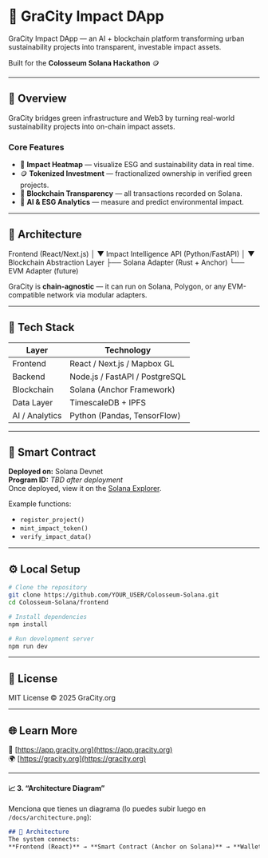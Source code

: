 # 🌿 GraCity Impact DApp

GraCity Impact DApp — an AI + blockchain platform transforming urban sustainability projects into transparent, investable impact assets.

Built for the **Colosseum Solana Hackathon** 🪙

---

## 🚀 Overview

GraCity bridges green infrastructure and Web3 by turning real-world sustainability projects into on-chain impact assets.

### Core Features
- 🌱 **Impact Heatmap** — visualize ESG and sustainability data in real time.
- 🪙 **Tokenized Investment** — fractionalized ownership in verified green projects.
- 🔗 **Blockchain Transparency** — all transactions recorded on Solana.
- 🤖 **AI & ESG Analytics** — measure and predict environmental impact.

---

## 🧱 Architecture

Frontend (React/Next.js)
     │
     ▼
Impact Intelligence API (Python/FastAPI)
     │
     ▼
Blockchain Abstraction Layer
     ├── Solana Adapter (Rust + Anchor)
     └── EVM Adapter (future)

GraCity is **chain-agnostic** — it can run on Solana, Polygon, or any EVM-compatible network via modular adapters.

---

## 🧩 Tech Stack

| Layer | Technology |
|--------|-------------|
| Frontend | React / Next.js / Mapbox GL |
| Backend | Node.js / FastAPI / PostgreSQL |
| Blockchain | Solana (Anchor Framework) |
| Data Layer | TimescaleDB + IPFS |
| AI / Analytics | Python (Pandas, TensorFlow) |

---

## 🧠 Smart Contract

**Deployed on:** Solana Devnet  
**Program ID:** _TBD after deployment_  
Once deployed, view it on the [Solana Explorer](https://explorer.solana.com/?cluster=devnet).

Example functions:
- `register_project()`
- `mint_impact_token()`
- `verify_impact_data()`

---

## ⚙️ Local Setup

```bash
# Clone the repository
git clone https://github.com/YOUR_USER/Colosseum-Solana.git
cd Colosseum-Solana/frontend

# Install dependencies
npm install

# Run development server
npm run dev
```

---

## 📄 License
MIT License © 2025 GraCity.org

---

## 🌐 Learn More
🔗 [https://app.gracity.org](https://app.gracity.org)  
🌍 [https://gracity.org](https://gracity.org)

---

#### 📈 3. “Architecture Diagram”
Menciona que tienes un diagrama (lo puedes subir luego en `/docs/architecture.png`):
```markdown
## 🧩 Architecture
The system connects:
**Frontend (React)** → **Smart Contract (Anchor on Solana)** → **Wallet (Phantom)** → **ESG Data Source (IoT or API)**

